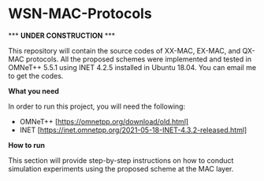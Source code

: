# WSN-MAC-Protocols

*** **UNDER CONSTRUCTION** ***


This repository will contain the source codes of XX-MAC, EX-MAC, and QX-MAC protocols. All the proposed schemes were implemented and tested in OMNeT++ 5.5.1 using INET 4.2.5 installed in Ubuntu 18.04. You can email me to get the codes.


**What you need**

In order to run this project, you will need the following:

- OMNeT++ [https://omnetpp.org/download/old.html]
- INET [https://inet.omnetpp.org/2021-05-18-INET-4.3.2-released.html]

**How to run**

This section will provide step-by-step instructions on how to conduct simulation experiments using the proposed scheme at the MAC layer.


